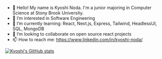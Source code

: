 - 👋 Hello! My name is Kyoshi Noda. I'm a junior majoring in Computer Science at Stony Brook University.
- 👀 I’m interested in Software Engineering
- 🌱 I’m currently learning: React, Next.js, Express, Tailwind, HeadlessUI, SQL, MongoDB
- 💞️ I’m looking to collaborate on open source react projects
- 📫 How to reach me: https://www.linkedin.com/in/kyoshi-noda/

[![Kyoshi's GitHub stats](https://github-readme-stats.vercel.app/api?username=KyoshiNoda&theme=algolia&show_icons=true)](https://github.com/KyoshiNoda/github-readme-stats)
<!---
KyoshiNoda/KyoshiNoda is a ✨ special ✨ repository because its `README.md` (this file) appears on your GitHub profile.
You can click the Preview link to take a look at your changes.
--->
